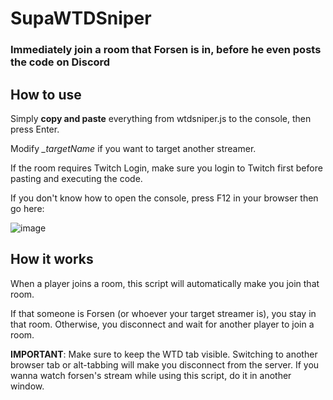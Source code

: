 # SupaWTDSniper
### Immediately join a room that Forsen is in, before he even posts the code on Discord

## How to use
Simply **copy and paste** everything from wtdsniper.js to the console, then press Enter.

Modify *_targetName* if you want to target another streamer.

If the room requires Twitch Login, make sure you login to Twitch first before pasting and executing the code.

If you don't know how to open the console, press F12 in your browser then go here:

![image](https://user-images.githubusercontent.com/16715946/179614503-d3a42387-4708-41d4-a984-72729f3f7677.png)

## How it works
When a player joins a room, this script will automatically make you join that room.

If that someone is Forsen (or whoever your target streamer is), you stay in that room. Otherwise, you disconnect and wait for another player to join a room.

**IMPORTANT**: Make sure to keep the WTD tab visible. Switching to another browser tab or alt-tabbing will make you disconnect from the server. If you wanna watch forsen's stream while using this script, do it in another window.
